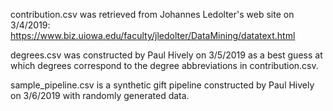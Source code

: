 contribution.csv was retrieved from Johannes Ledolter's web site on 3/4/2019:
https://www.biz.uiowa.edu/faculty/jledolter/DataMining/datatext.html

degrees.csv was constructed by Paul Hively on 3/5/2019 as a best guess at which degrees correspond to the degree abbreviations in contribution.csv.

sample_pipeline.csv is a synthetic gift pipeline constructed by Paul Hively on 3/6/2019 with randomly generated data.